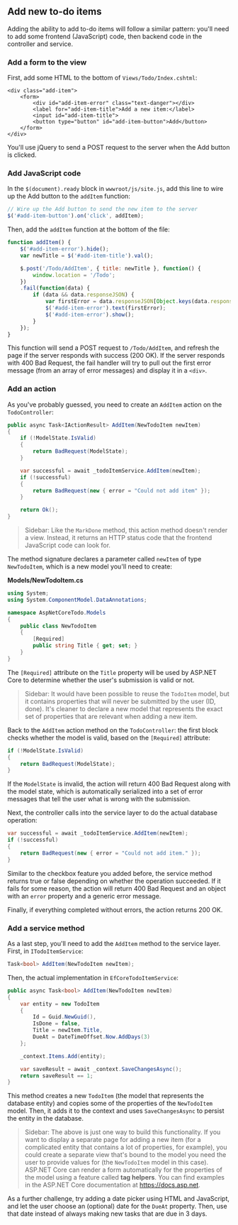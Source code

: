 ## Add new to-do items
Adding the ability to add to-do items will follow a similar pattern: you'll need to add some frontend (JavaScript) code, then backend code in the controller and service.

### Add a form to the view

First, add some HTML to the bottom of `Views/Todo/Index.cshtml`:

```razor
<div class="add-item">
    <form>
        <div id="add-item-error" class="text-danger"></div>
        <label for="add-item-title">Add a new item:</label>
        <input id="add-item-title">
        <button type="button" id="add-item-button">Add</button>
    </form>
</div>
```

You'll use jQuery to send a POST request to the server when the Add button is clicked.

### Add JavaScript code

In the `$(document).ready` block in `wwwroot/js/site.js`, add this line to wire up the Add button to the `addItem` function:

```javascript
// Wire up the Add button to send the new item to the server
$('#add-item-button').on('click', addItem);
```

Then, add the `addItem` function at the bottom of the file:

```javascript
function addItem() {
    $('#add-item-error').hide();
    var newTitle = $('#add-item-title').val();

    $.post('/Todo/AddItem', { title: newTitle }, function() {
        window.location = '/Todo';
    })
    .fail(function(data) {
        if (data && data.responseJSON) {
            var firstError = data.responseJSON[Object.keys(data.responseJSON)[0]];
            $('#add-item-error').text(firstError);
            $('#add-item-error').show();
        }
    });
}
```

This function will send a POST request to `/Todo/AddItem`, and refresh the page if the server responds with success (200 OK). If the server responds with 400 Bad Request, the fail handler will try to pull out the first error message (from an array of error messages) and display it in a `<div>`.

### Add an action

As you've probably guessed, you need to create an `AddItem` action on the `TodoController`:

```csharp
public async Task<IActionResult> AddItem(NewTodoItem newItem)
{
    if (!ModelState.IsValid)
    {
        return BadRequest(ModelState);
    }

    var successful = await _todoItemService.AddItem(newItem);
    if (!successful)
    {
        return BadRequest(new { error = "Could not add item" });
    }

    return Ok();
}
```

> Sidebar: Like the `MarkDone` method, this action method doesn't render a view. Instead, it returns an HTTP status code that the frontend JavaScript code can look for.

The method signature declares a parameter called `newItem` of type `NewTodoItem`, which is a new model you'll need to create:

**Models/NewTodoItem.cs**

```csharp
using System;
using System.ComponentModel.DataAnnotations;

namespace AspNetCoreTodo.Models
{
    public class NewTodoItem
    {
        [Required]
        public string Title { get; set; }
    }
}
```

The `[Required]` attribute on the `Title` property will be used by ASP.NET Core to determine whether the user's submission is valid or not.

> Sidebar: It would have been possible to reuse the `TodoItem` model, but it contains properties that will never be submitted by the user (ID, done). It's cleaner to declare a new model that represents the exact set of properties that are relevant when adding a new item.

Back to the `AddItem` action method on the `TodoController`: the first block checks whether the model is valid, based on the `[Required]` attribute:

```csharp
if (!ModelState.IsValid)
{
    return BadRequest(ModelState);
}
```

If the `ModelState` is invalid, the action will return 400 Bad Request along with the model state, which is automatically serialized into a set of error messages that tell the user what is wrong with the submission.

Next, the controller calls into the service layer to do the actual database operation:

```csharp
var successful = await _todoItemService.AddItem(newItem);
if (!successful)
{
    return BadRequest(new { error = "Could not add item." });
}
```

Similar to the checkbox feature you added before, the service method returns true or false depending on whether the operation succeeded. If it fails for some reason, the action will return 400 Bad Request and an object with an `error` property and a generic error message.

Finally, if everything completed without errors, the action returns 200 OK.

### Add a service method

As a last step, you'll need to add the `AddItem` method to the service layer. First, in `ITodoItemService`:

```csharp
Task<bool> AddItem(NewTodoItem newItem);
```

Then, the actual implementation in `EfCoreTodoItemService`:

```csharp
public async Task<bool> AddItem(NewTodoItem newItem)
{
    var entity = new TodoItem
    {
        Id = Guid.NewGuid(),
        IsDone = false,
        Title = newItem.Title,
        DueAt = DateTimeOffset.Now.AddDays(3)
    };

    _context.Items.Add(entity);

    var saveResult = await _context.SaveChangesAsync();
    return saveResult == 1;
}
```

This method creates a new `TodoItem` (the model that represents the database entity) and copies some of the properties of the `NewTodoItem` model. Then, it adds it to the context and uses `SaveChangesAsync` to persist the entity in the database.

> Sidebar: The above is just one way to build this functionality. If you want to display a separate page for adding a new item (for a complicated entity that contains a lot of properties, for example), you could create a separate view that's bound to the model you need the user to provide values for (the `NewTodoItem` model in this case). ASP.NET Core can render a form automatically for the properties of the model using a feature called **tag helpers**. You can find examples in the ASP.NET Core documentation at https://docs.asp.net.

As a further challenge, try adding a date picker using HTML and JavaScript, and let the user choose an (optional) date for the `DueAt` property. Then, use that date instead of always making new tasks that are due in 3 days.

